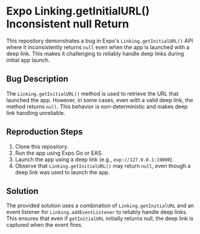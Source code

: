 # Expo Linking.getInitialURL() Inconsistent null Return

This repository demonstrates a bug in Expo's `Linking.getInitialURL()` API where it inconsistently returns `null` even when the app is launched with a deep link. This makes it challenging to reliably handle deep links during initial app launch.

## Bug Description

The `Linking.getInitialURL()` method is used to retrieve the URL that launched the app.  However, in some cases, even with a valid deep link, the method returns `null`. This behavior is non-deterministic and makes deep link handling unreliable.

## Reproduction Steps

1. Clone this repository.
2. Run the app using Expo Go or EAS.
3. Launch the app using a deep link (e.g., `exp://127.0.0.1:19000`).
4. Observe that `Linking.getInitialURL()` may return `null`, even though a deep link was used to launch the app.

## Solution

The provided solution uses a combination of `Linking.getInitialURL` and an event listener for `Linking.addEventListener` to reliably handle deep links. This ensures that even if `getInitialURL` initially returns null, the deep link is captured when the event fires.